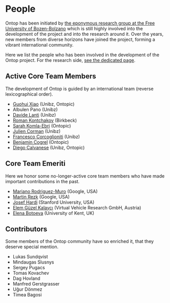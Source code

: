 # People

Ontop has been initiated by [the eponymous research group at the Free University of Bozen-Bolzano](/research) which is still highly involved into the development of the project and into the research around it. Over the years, new members from diverse horizons have joined the project, forming a vibrant international community.

Here we list the people who has been involved in the development of the Ontop project. 
For the research side, [see the dedicated page](/research).

## Active Core Team Members

The development of Ontop is guided by an international team (reverse lexicographical order).
* [Guohui Xiao](http://www.ghxiao.org/) (Unibz, Ontopic)
* Albulen Pano (Unibz)
* [Davide Lanti](https://www.inf.unibz.it/~dlanti/) (Unibz)
* [Roman Kontchakov](http://www.dcs.bbk.ac.uk/~roman/) (Birkbeck)
* [Sarah Komla-Ebri](https://scholar.google.it/citations?user=SDaIlasAAAAJ&hl=en) (Ontopic)
* [Julien Corman](https://scholar.google.it/citations?user=pT6E42UAAAAJ&hl=en) (Unibz)
* [Francesco Corcoglioniti](https://scholar.google.com/citations?user=Nw7gPMEAAAAJ&hl=en) (Unibz)
* [Benjamin Cogrel](https://github.com/bcogrel/) (Ontopic)
* [Diego Calvanese](http://www.inf.unibz.it/~calvanese/) (Unibz, Ontopic)

## Core Team Emeriti

Here we honor some no-longer-active core team members who have made important contributions in the past.
* [Mariano Rodriguez-Muro](https://sites.google.com/site/marianomuro/) (Google, USA)
* [Martin Rezk](http://www.martinrezk.com/) (Google, USA)
* [Josef Hardi](https://profiles.stanford.edu/josef-hardi) (Stanford University, USA)
* [Elem Güzel Kalaycı](https://scholar.google.it/citations?user=WYEhpZYAAAAJ&hl=en) (Virtual Vehicle Research GmbH, Austria)
* [Elena Botoeva](https://www.kent.ac.uk/computing/people/3838/botoeva-elena) (University of Kent, UK)

## Contributors

Some members of the Ontop community have so enriched it, that they deserve special mention.

* Lukas Sundqvist
* Mindaugas Slusnys
* Sergey Pugacs
* Tomas Kovachev
* Dag Hovland
* Manfred Gerstgrasser
* Uğur Dönmez
* Timea Bagosi
